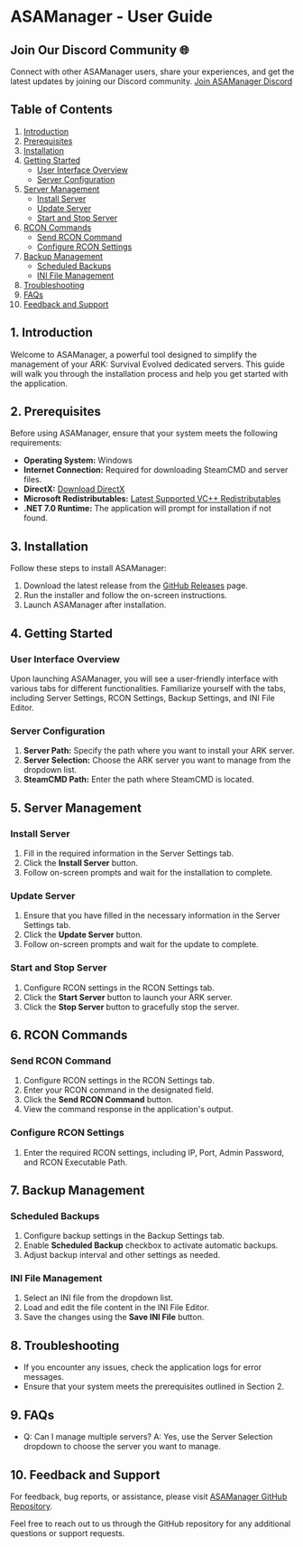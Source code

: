 ﻿# ASAManager - User Guide

## Join Our Discord Community 🌐
Connect with other ASAManager users, share your experiences, and get the latest updates by joining our Discord community.
[Join ASAManager Discord](https://discord.gg/ce4VPBxxAC)

## Table of Contents
1. [Introduction](#introduction)
2. [Prerequisites](#prerequisites)
3. [Installation](#installation)
4. [Getting Started](#getting-started)
    - [User Interface Overview](#user-interface-overview)
    - [Server Configuration](#server-configuration)
5. [Server Management](#server-management)
    - [Install Server](#install-server)
    - [Update Server](#update-server)
    - [Start and Stop Server](#start-and-stop-server)
6. [RCON Commands](#rcon-commands)
    - [Send RCON Command](#send-rcon-command)
    - [Configure RCON Settings](#configure-rcon-settings)
7. [Backup Management](#backup-management)
    - [Scheduled Backups](#scheduled-backups)
    - [INI File Management](#ini-file-management)
8. [Troubleshooting](#troubleshooting)
9. [FAQs](#faqs)
10. [Feedback and Support](#feedback-and-support)

## 1. Introduction
Welcome to ASAManager, a powerful tool designed to simplify the management of your ARK: Survival Evolved dedicated servers. This guide will walk you through the installation process and help you get started with the application.

## 2. Prerequisites
Before using ASAManager, ensure that your system meets the following requirements:

- **Operating System:** Windows
- **Internet Connection:** Required for downloading SteamCMD and server files.
- **DirectX:** [Download DirectX](https://www.microsoft.com/en-us/download/details.aspx?id=35)
- **Microsoft Redistributables:** [Latest Supported VC++ Redistributables](https://learn.microsoft.com/en-us/cpp/windows/latest-supported-vc-redist?view=msvc-170)
- **.NET 7.0 Runtime:** The application will prompt for installation if not found.

## 3. Installation
Follow these steps to install ASAManager:

1. Download the latest release from the [GitHub Releases](https://github.com/yourrepository/releases) page.
2. Run the installer and follow the on-screen instructions.
3. Launch ASAManager after installation.

## 4. Getting Started

### User Interface Overview
Upon launching ASAManager, you will see a user-friendly interface with various tabs for different functionalities. Familiarize yourself with the tabs, including Server Settings, RCON Settings, Backup Settings, and INI File Editor.

### Server Configuration
1. **Server Path:** Specify the path where you want to install your ARK server.
2. **Server Selection:** Choose the ARK server you want to manage from the dropdown list.
3. **SteamCMD Path:** Enter the path where SteamCMD is located.

## 5. Server Management

### Install Server
1. Fill in the required information in the Server Settings tab.
2. Click the **Install Server** button.
3. Follow on-screen prompts and wait for the installation to complete.

### Update Server
1. Ensure that you have filled in the necessary information in the Server Settings tab.
2. Click the **Update Server** button.
3. Follow on-screen prompts and wait for the update to complete.

### Start and Stop Server
1. Configure RCON settings in the RCON Settings tab.
2. Click the **Start Server** button to launch your ARK server.
3. Click the **Stop Server** button to gracefully stop the server.

## 6. RCON Commands

### Send RCON Command
1. Configure RCON settings in the RCON Settings tab.
2. Enter your RCON command in the designated field.
3. Click the **Send RCON Command** button.
4. View the command response in the application's output.

### Configure RCON Settings
1. Enter the required RCON settings, including IP, Port, Admin Password, and RCON Executable Path.

## 7. Backup Management

### Scheduled Backups
1. Configure backup settings in the Backup Settings tab.
2. Enable **Scheduled Backup** checkbox to activate automatic backups.
3. Adjust backup interval and other settings as needed.

### INI File Management
1. Select an INI file from the dropdown list.
2. Load and edit the file content in the INI File Editor.
3. Save the changes using the **Save INI File** button.

## 8. Troubleshooting
- If you encounter any issues, check the application logs for error messages.
- Ensure that your system meets the prerequisites outlined in Section 2.

## 9. FAQs
- Q: Can I manage multiple servers?
  A: Yes, use the Server Selection dropdown to choose the server you want to manage.

## 10. Feedback and Support
For feedback, bug reports, or assistance, please visit [ASAManager GitHub Repository](https://github.com/Limitspassed/ASAManager).

Feel free to reach out to us through the GitHub repository for any additional questions or support requests.
